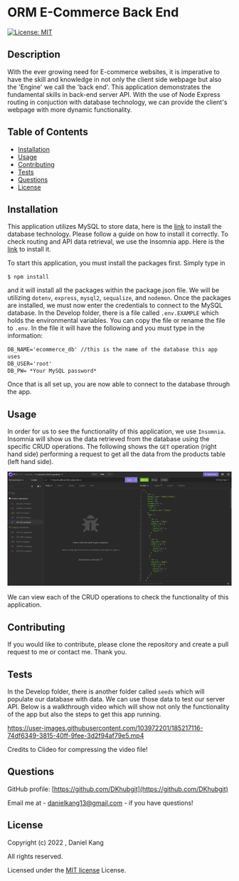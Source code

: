  # ORM E-Commerce Back End

  [![License: MIT](https://img.shields.io/badge/License-MIT-yellow.svg)](https://opensource.org/licenses/MIT)

  ## Description

  With the ever growing need for E-commerce websites, it is imperative to have the skill and knowledge in not only the client side webpage but also the 'Engine' we call the 'back end'. This application demonstrates the fundamental skills in back-end server API. With the use of Node Express routing in conjuction with database technology, we can provide the client's webpage with more dynamic functionality.

  ## Table of Contents

  - [Installation](#installation)
  - [Usage](#usage)
  - [Contributing](#contributing)
  - [Tests](#tests)
  - [Questions](#questions)
  - [License](#license)

  ## Installation

  This application utilizes MySQL to store data, here is the [link](https://dev.mysql.com/downloads/installer/) to install the database technology. Please follow a guide on how to install it correctly. To check routing and API data retrieval, we use the Insomnia app. Here is the [link](https://insomnia.rest/download) to install it. 

  To start this application, you must install the packages first. Simply type in 
  ```
  $ npm install
  ```
  and it will install all the packages within the package.json file. We will be utilizing `dotenv`, `express`, `mysql2`, `sequalize`, and `nodemon`. Once the packages are installed, we must now enter the credentials to connect to the MySQL database. In the Develop folder, there is a file called `.env.EXAMPLE` which holds the environmental variables. You can copy the file or rename the file to `.env`. In the file it will have the following and you must type in the information:
  ```
  DB_NAME='ecommerce_db' //this is the name of the database this app uses
  DB_USER='root'
  DB_PW= *Your MySQL password*
  ```
  Once that is all set up, you are now able to connect to the database through the app. 


  ## Usage

  In order for us to see the functionality of this application, we use `Insomnia`. Insomnia will show us the data retrieved from the database using the specific CRUD operations. The following shows the `GET` operation (right hand side) performing a request to get all the data from the products table (left hand side). 

  ![Get operation on products](./images/ORM-screenshot1.PNG)

  We can view each of the CRUD operations to check the functionality of this application. 

  ## Contributing

  If you would like to contribute, please clone the repository and create a pull request to me or contact me. Thank you. 

  ## Tests 

  In the Develop folder, there is another folder called `seeds` which will populate our database with data. We can use those data to test our server API. Below is a walkthrough video which will show not only the functionality of the app but also the steps to get this app running.


https://user-images.githubusercontent.com/103972201/185217116-74df6349-3815-40ff-9fee-3d2f94af79e5.mp4

Credits to Clideo for compressing the video file!
  ## Questions

  GitHub profile: [https://github.com/DKhubgit](https://github.com/DKhubgit)

  Email me at - danielkang13@gmail.com - if you have questions!

  ## License

  Copyright (c) 2022 , Daniel Kang
  
  All rights reserved.

  Licensed under the [MIT license](https://opensource.org/licenses/MIT) License.
